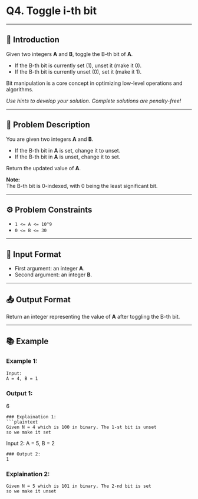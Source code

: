 # Q4. Toggle i-th bit

---

## 🚀 Introduction
Given two integers **A** and **B**, toggle the B-th bit of **A**.
- If the B-th bit is currently set (1), unset it (make it 0).
- If the B-th bit is currently unset (0), set it (make it 1).

Bit manipulation is a core concept in optimizing low-level operations and algorithms.

_Use hints to develop your solution. Complete solutions are penalty-free!_

---

## 📝 Problem Description
You are given two integers **A** and **B**.

- If the B-th bit in **A** is set, change it to unset.
- If the B-th bit in **A** is unset, change it to set.

Return the updated value of **A**.

**Note:**  
The B-th bit is 0-indexed, with 0 being the least significant bit.

---

## ⚙️ Problem Constraints
- `1 <= A <= 10^9`
- `0 <= B <= 30`

---

## 📝 Input Format
- First argument: an integer **A**.
- Second argument: an integer **B**.

---

## 📤 Output Format
Return an integer representing the value of **A** after toggling the B-th bit.

---

## 📚 Example

### Example 1:
```plaintext
Input:
A = 4, B = 1
```
### Output 1:
6
```
### Explaination 1:
```plaintext
Given N = 4 which is 100 in binary. The 1-st bit is unset
so we make it set
```
Input 2:
A = 5, B = 2
```
### Output 2:
1
```
### Explaination 2:
```plaintext
Given N = 5 which is 101 in binary. The 2-nd bit is set
so we make it unset
```
